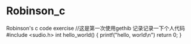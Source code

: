 # Robinson_c
Robinson's c code exercise
//这是第一次使用gethib 记录记录一下个人代码
#include <sudio.h>
int hello_world()
{
  printf("hello, world\n")
  return 0;
}
